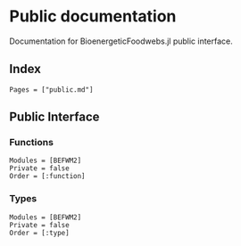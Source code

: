 # Public documentation

Documentation for BioenergeticFoodwebs.jl public interface.

## Index

```@index
Pages = ["public.md"]
```

## Public Interface

### Functions

```@autodocs
Modules = [BEFWM2]
Private = false
Order = [:function]
```

### Types

```@autodocs
Modules = [BEFWM2]
Private = false
Order = [:type]
```
